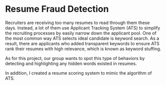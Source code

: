 # Resume Fraud Detection

Recruiters are receiving too many resumes to read through them these days.  Instead, a lot of them use Applicant Tracking System (ATS) to simplify the recruiting processes by easily narrow down the applicant pool. One of the most common way ATS selects ideal candidate is keyword search. As a result, there are applicants who added transparent keywords to ensure ATS rank their resumes with high relevance, which is known as keyword stuffing. 

As for this project, our group wants to spot this type of behaviors by detecting and highlighting any hidden words existed in resumes. 

In addition, I created a resume scoring system to mimic the algorithm of ATS. 
